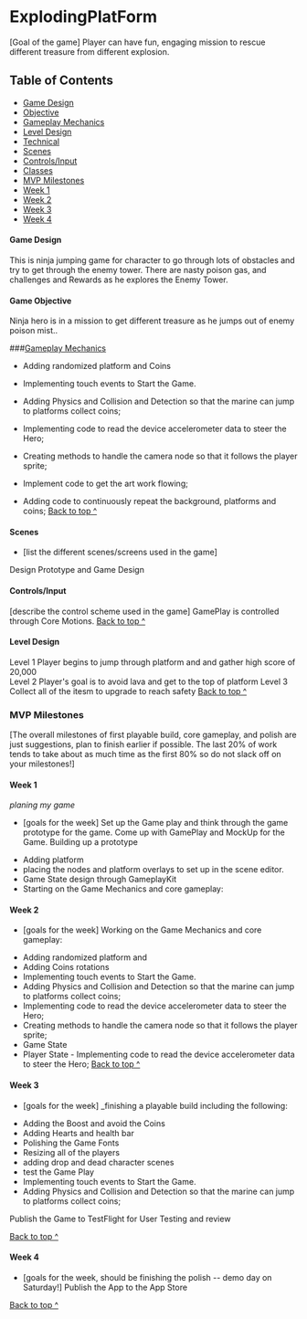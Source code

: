# ExplodingPlatForm

[Goal of the game]
Player can have fun, engaging mission to rescue different treasure from different explosion.


## Table of Contents
* [Game Design](#game-design)
* [Objective](#objective)
* [Gameplay Mechanics](#gameplay-mechanics)
* [Level Design](#level-design)
* [Technical](#technical)
* [Scenes](#scenes)
* [Controls/Input](#controlsinput)
* [Classes](#classessks)
* [MVP Milestones](#mvp-milestones)
* [Week 1](#week-1)
* [Week 2](#week-2)
* [Week 3](#week-3)
* [Week 4](#week-4)


#### Game Design
This is ninja jumping game for character to go through lots of obstacles and try to get through the enemy tower. There are nasty poison gas, and challenges and Rewards as he explores the Enemy Tower.

#### Game Objective
Ninja hero is in a mission to get different treasure as he jumps out of enemy poison mist..

###[Gameplay Mechanics](#gameplay-mechanics)

- Adding randomized platform and Coins
- Implementing touch events to Start the Game.
- Adding Physics and Collision and Detection so that the marine can jump to platforms collect coins;

- Implementing code to read the device accelerometer data to steer the Hero;
- Creating methods to handle the camera node so that it follows the player sprite;

- Implement code to get the art work flowing;
- Adding code to continuously repeat the background, platforms and coins;
[Back to top ^](#)


#### Scenes
* [list the different scenes/screens used in the game]

Design Prototype and Game Design

#### Controls/Input
[describe the control scheme used in the game]
GamePlay is controlled through Core Motions.
[Back to top ^](#)

#### Level Design
Level 1
Player begins to jump through platform and and gather high score of 20,000  
Level 2
Player's goal is to avoid lava and get to the top of platform
Level 3
Collect all of the itesm to upgrade to reach safety 
[Back to top ^](#)


### MVP Milestones
[The overall milestones of first playable build, core gameplay, and polish are just suggestions, plan to finish earlier if possible. The last 20% of work tends to take about as much time as the first 80% so do not slack off on your milestones!]

#### Week 1
_planing my game_
* [goals for the week]
Set up the Game play and think through the game prototype for the game. Come up with GamePlay and MockUp for the Game. 
Building up a prototype
- Adding platform 
- placing the nodes and platform overlays to set up in the scene editor.
- Game State design through GameplayKit
- Starting on the Game Mechanics and core gameplay:

#### Week 2
* [goals for the week]
Working on the Game Mechanics and core gameplay:
- Adding randomized platform and 
- Adding Coins rotations
- Implementing touch events to Start the Game.
- Adding Physics and Collision and Detection so that the marine can jump to platforms collect coins;
- Implementing code to read the device accelerometer data to steer the Hero;
- Creating methods to handle the camera node so that it follows the player sprite;
- Game State 
- Player State - Implementing code to read the device accelerometer data to steer the Hero;
[Back to top ^](#)


#### Week 3
* [goals for the week]
_finishing a playable build including the following:
- Adding the Boost and avoid the Coins
- Adding Hearts and health bar
- Polishing the Game Fonts
- Resizing all of the players
- adding drop and dead character scenes
- test the Game Play 
- Implementing touch events to Start the Game.
- Adding Physics and Collision and Detection so that the marine can jump to platforms collect coins;

Publish the Game to TestFlight for User Testing and review 

[Back to top ^](#)


#### Week 4
* [goals for the week, should be finishing the polish -- demo day on Saturday!]
Publish the App to the App Store

[Back to top ^](#)
